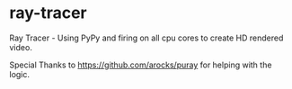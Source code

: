 # ray-tracer
Ray Tracer - Using PyPy and firing on all cpu cores to create HD rendered video.

Special Thanks to https://github.com/arocks/puray for helping with the logic.

